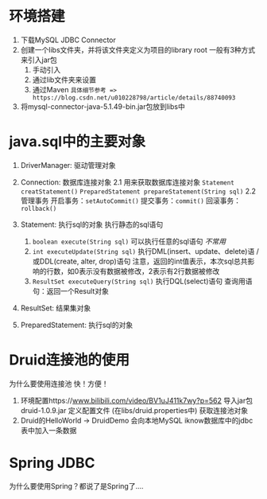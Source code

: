 # 环境搭建
1. 下载MySQL JDBC Connector
3. 创建一个libs文件夹，并将该文件夹定义为项目的library root
    一般有3种方式来引入jar包
    1. 手动引入
    2. 通过lib文件夹来设置
    3. 通过Maven
   `具体细节参考 => https://blog.csdn.net/u010228798/article/details/88740093`
2. 将mysql-connector-java-5.1.49-bin.jar包放到libs中

# java.sql中的主要对象
1. DriverManager: 驱动管理对象

2. Connection: 数据库连接对象
    2.1 用来获取数据库连接对象
    `Statement creatStatement()`
    `PreparedStatement prepareStatement(String sql)`
    2.2 管理事务
    开启事务：`setAutoCommit()`
    提交事务：`commit()`
    回滚事务：`rollback()`
    
3. Statement: 执行sql的对象
    执行静态的sql语句
    1. `boolean execute(String sql)` 可以执行任意的sql语句 _不常用_
    2. `int executeUpdate(String sql)` 执行DML(insert、update、delete)语 / 或DDL(create, alter, drop)语句
        注意，返回的int值表示，本次sql总共影响的行数，如0表示没有数据被修改，2表示有2行数据被修改
    3. `ResultSet executeQuery(String sql)` 执行DQL(select)语句
        查询用语句：返回一个Result对象
4. ResultSet: 结果集对象

5. PreparedStatement: 执行sql的对象

# Druid连接池的使用

为什么要使用连接池
    快！方便！
    
1. 环境配置https://www.bilibili.com/video/BV1uJ411k7wy?p=562
    导入jar包 druid-1.0.9.jar
    定义配置文件 (在libs/druid.properties中)
    获取连接池对象
2. Druid的HelloWorld -> DruidDemo
    会向本地MySQL iknow数据库中的jdbc表中加入一条数据

# Spring JDBC
为什么要使用Spring？都说了是Spring了....

       

